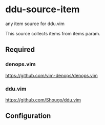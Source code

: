 # ddu-source-item

any item source for ddu.vim

This source collects items from items param.

## Required

### denops.vim

https://github.com/vim-denops/denops.vim

### ddu.vim

https://github.com/Shougo/ddu.vim

## Configuration

```vim
```
